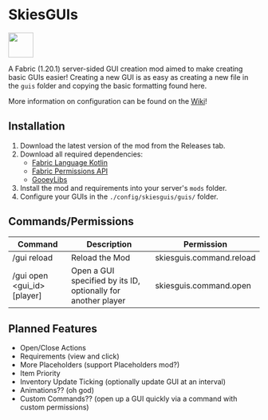 # SkiesGUIs
<img height="50" src="https://camo.githubusercontent.com/a94064bebbf15dfed1fddf70437ea2ac3521ce55ac85650e35137db9de12979d/68747470733a2f2f692e696d6775722e636f6d2f6331444839564c2e706e67"/>

A Fabric (1.20.1) server-sided GUI creation mod aimed to make creating basic GUIs easier! Creating a new GUI is as easy as creating a new file in the `guis` folder and copying the basic formatting found here.

More information on configuration can be found on the [Wiki](https://github.com/PokeSkies/SkiesGUIs/wiki)!

## Installation
1. Download the latest version of the mod from the Releases tab.
2. Download all required dependencies:
   - [Fabric Language Kotlin](https://modrinth.com/mod/fabric-language-kotlin) 
   - [Fabric Permissions API](https://github.com/PokeSkies/fabric-permissions-api)
   - [GooeyLibs](https://github.com/NickImpact/GooeyLibs/tree/1.20.1)
2. Install the mod and requirements into your server's `mods` folder.
3. Configure your GUIs in the `./config/skiesguis/guis/` folder.

## Commands/Permissions

| Command                 | Description                                                   | Permission               |
|-------------------------|---------------------------------------------------------------|--------------------------|
| /gui reload             | Reload the Mod                                                | skiesguis.command.reload |
| /gui open <gui_id> [player] | Open a GUI specified by its ID, optionally for another player | skiesguis.command.open   |


## Planned Features
- Open/Close Actions
- Requirements (view and click)
- More Placeholders (support Placeholders mod?)
- Item Priority
- Inventory Update Ticking (optionally update GUI at an interval)
- Animations?? (oh god)
- Custom Commands?? (open up a GUI quickly via a command with custom permissions)
